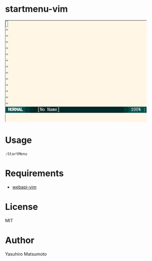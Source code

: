 # startmenu-vim

![](https://github.com/mattn/startmenu-vim/blob/master/doc/startmenu.gif)

# Usage

    :StartMenu


# Requirements

* [webapi-vim](https://github.com/mattn/webapi-vim)

# License

MIT

# Author

Yasuhiro Matsumoto
